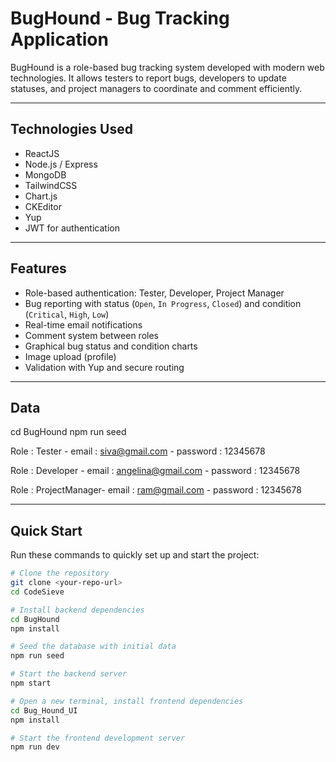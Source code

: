 #  BugHound - Bug Tracking Application

BugHound is a role-based bug tracking system developed with modern web technologies. It allows testers to report bugs, developers to update statuses, and project managers to coordinate and comment efficiently.

---

##  Technologies Used

- ReactJS
- Node.js / Express
- MongoDB
- TailwindCSS
- Chart.js
- CKEditor
- Yup
- JWT for authentication

---

##  Features

- Role-based authentication: Tester, Developer, Project Manager
- Bug reporting with status (`Open`, `In Progress`, `Closed`) and condition (`Critical`, `High`, `Low`)
- Real-time email notifications
- Comment system between roles
- Graphical bug status and condition charts
- Image upload (profile)
- Validation with Yup and secure routing

---

## Data
cd BugHound 
npm run seed 

Role : Tester   - email :  	 siva@gmail.com  - password : 12345678
	
Role : Developer - email : 	angelina@gmail.com - password : 12345678
	
Role : ProjectManager- email :	ram@gmail.com - password : 12345678
	

----

## Quick Start

Run these commands to quickly set up and start the project:

```bash
# Clone the repository
git clone <your-repo-url>
cd CodeSieve

# Install backend dependencies
cd BugHound
npm install

# Seed the database with initial data
npm run seed

# Start the backend server
npm start

# Open a new terminal, install frontend dependencies
cd Bug_Hound_UI
npm install

# Start the frontend development server
npm run dev
